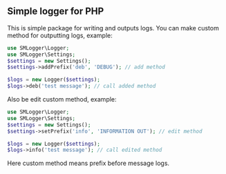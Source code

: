 ## Simple logger for PHP
This is simple package for writing and outputs logs.
You can make custom method for outputting logs, example:
```php
use SMLogger\Logger;
use SMLogger\Settings;
$settings = new Settings();
$settings->addPrefix('deb', 'DEBUG'); // add method

$logs = new Logger($settings);
$logs->deb('test message'); // call added method
```
Also be edit custom method, example:
```php
use SMLogger\Logger;
use SMLogger\Settings;
$settings = new Settings();
$settings->setPrefix('info', 'INFORMATION OUT'); // edit method

$logs = new Logger($settings);
$logs->info('test message'); // call edited method
```
Here custom method means prefix before message logs.